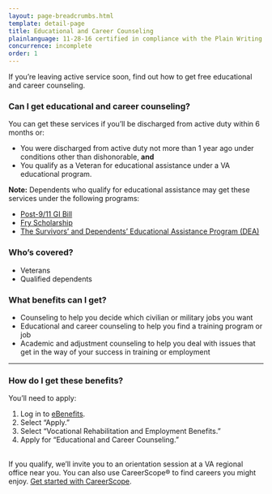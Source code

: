 ```yaml
---
layout: page-breadcrumbs.html
template: detail-page
title: Educational and Career Counseling
plainlanguage: 11-28-16 certified in compliance with the Plain Writing Act
concurrence: incomplete
order: 1
---
```


<div class="va-introtext">

If you’re leaving active service soon, find out how to get free educational and career counseling. 

</div>

<div class="feature" markdown="1">

### Can I get educational and career counseling?

You can get these services if you’ll be discharged from active duty within 6 months or:
-	You were discharged from active duty not more than 1 year ago under conditions other than dishonorable, **and**
-	You qualify as a Veteran for educational assistance under a VA educational program. 

**Note:** Dependents who qualify for educational assistance may get these services under the following programs:
- [Post-9/11 GI Bill](/education/gi-bill/post-9-11/)
- [Fry Scholarship](/education/gi-bill/survivors-dependent-assistance/fry-scholarship/)
- [The Survivors’ and Dependents’ Educational Assistance Program (DEA)](/education/gi-bill/survivors-dependent-assistance/dependents-education/)

### Who’s covered? 

- Veterans
- Qualified dependents 

</div>

### What benefits can I get? 

-	Counseling to help you decide which civilian or military jobs you want
-	Educational and career counseling to help you find a training program or job
-	Academic and adjustment counseling to help you deal with issues that get in the way of your success in training or employment

-----

### How do I get these benefits? 

You’ll need to apply:

1. Log in to [eBenefits](https://www.ebenefits.va.gov).
2. Select “Apply.”
3. Select “Vocational Rehabilitation and Employment Benefits.”
4. Apply for “Educational and Career Counseling.”<br /><br />

If you qualify, we’ll invite you to an orientation session at a VA regional office near you. You can also use CareerScope&reg; to find careers you might enjoy. [Get started with CareerScope](/education/tools-programs/careerscope/). 
